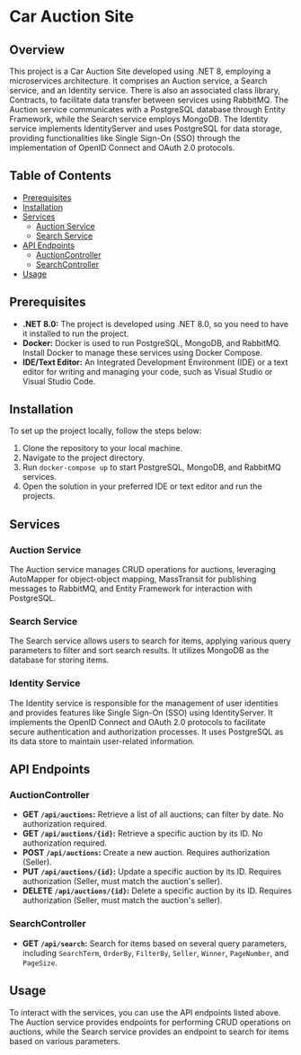 # Car Auction Site

## Overview
This project is a Car Auction Site developed using .NET 8, employing a microservices architecture. It comprises an Auction service, a Search service, and an Identity service. There is also an associated class library, Contracts, to facilitate data transfer between services using RabbitMQ. The Auction service communicates with a PostgreSQL database through Entity Framework, while the Search service employs MongoDB. The Identity service implements IdentityServer and uses PostgreSQL for data storage, providing functionalities like Single Sign-On (SSO) through the implementation of OpenID Connect and OAuth 2.0 protocols.


## Table of Contents
- [Prerequisites](#prerequisites)
- [Installation](#installation)
- [Services](#services)
  - [Auction Service](#auction-service)
  - [Search Service](#search-service)
- [API Endpoints](#api-endpoints)
  - [AuctionController](#auctioncontroller)
  - [SearchController](#searchcontroller)
- [Usage](#usage)


## Prerequisites
- **.NET 8.0:** The project is developed using .NET 8.0, so you need to have it installed to run the project.
- **Docker:** Docker is used to run PostgreSQL, MongoDB, and RabbitMQ. Install Docker to manage these services using Docker Compose.
- **IDE/Text Editor:** An Integrated Development Environment (IDE) or a text editor for writing and managing your code, such as Visual Studio or Visual Studio Code.

## Installation
To set up the project locally, follow the steps below:
1. Clone the repository to your local machine.
2. Navigate to the project directory.
3. Run `docker-compose up` to start PostgreSQL, MongoDB, and RabbitMQ services.
4. Open the solution in your preferred IDE or text editor and run the projects.

## Services

### Auction Service
The Auction service manages CRUD operations for auctions, leveraging AutoMapper for object-object mapping, MassTransit for publishing messages to RabbitMQ, and Entity Framework for interaction with PostgreSQL.

### Search Service
The Search service allows users to search for items, applying various query parameters to filter and sort search results. It utilizes MongoDB as the database for storing items.

### Identity Service
The Identity service is responsible for the management of user identities and provides features like Single Sign-On (SSO) using IdentityServer. It implements the OpenID Connect and OAuth 2.0 protocols to facilitate secure authentication and authorization processes. It uses PostgreSQL as its data store to maintain user-related information.

## API Endpoints

### AuctionController
- **GET `/api/auctions`:** Retrieve a list of all auctions; can filter by date. No authorization required.
- **GET `/api/auctions/{id}`:** Retrieve a specific auction by its ID. No authorization required.
- **POST `/api/auctions`:** Create a new auction. Requires authorization (Seller).
- **PUT `/api/auctions/{id}`:** Update a specific auction by its ID. Requires authorization (Seller, must match the auction's seller).
- **DELETE `/api/auctions/{id}`:** Delete a specific auction by its ID. Requires authorization (Seller, must match the auction's seller).

### SearchController
- **GET `/api/search`:** Search for items based on several query parameters, including `SearchTerm`, `OrderBy`, `FilterBy`, `Seller`, `Winner`, `PageNumber`, and `PageSize`.

## Usage
To interact with the services, you can use the API endpoints listed above. The Auction service provides endpoints for performing CRUD operations on auctions, while the Search service provides an endpoint to search for items based on various parameters.

